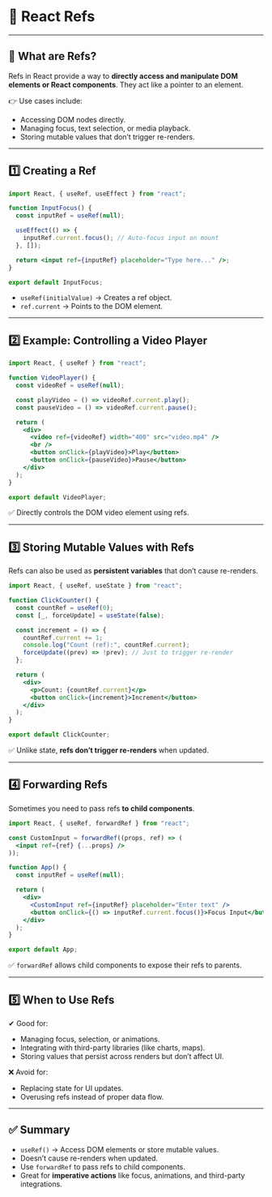 # 🎯 React Refs

---

## 📖 What are Refs?
Refs in React provide a way to **directly access and manipulate DOM elements or React components**. They act like a pointer to an element.

👉 Use cases include:
* Accessing DOM nodes directly.
* Managing focus, text selection, or media playback.
* Storing mutable values that don’t trigger re-renders.

---

## 1️⃣ Creating a Ref
```jsx
import React, { useRef, useEffect } from "react";

function InputFocus() {
  const inputRef = useRef(null);

  useEffect(() => {
    inputRef.current.focus(); // Auto-focus input on mount
  }, []);

  return <input ref={inputRef} placeholder="Type here..." />;
}

export default InputFocus;
```

* `useRef(initialValue)` → Creates a ref object.
* `ref.current` → Points to the DOM element.

---

## 2️⃣ Example: Controlling a Video Player
```jsx
import React, { useRef } from "react";

function VideoPlayer() {
  const videoRef = useRef(null);

  const playVideo = () => videoRef.current.play();
  const pauseVideo = () => videoRef.current.pause();

  return (
    <div>
      <video ref={videoRef} width="400" src="video.mp4" />
      <br />
      <button onClick={playVideo}>Play</button>
      <button onClick={pauseVideo}>Pause</button>
    </div>
  );
}

export default VideoPlayer;
```
✅ Directly controls the DOM video element using refs.

---

## 3️⃣ Storing Mutable Values with Refs
Refs can also be used as **persistent variables** that don’t cause re-renders.

```jsx
import React, { useRef, useState } from "react";

function ClickCounter() {
  const countRef = useRef(0);
  const [_, forceUpdate] = useState(false);

  const increment = () => {
    countRef.current += 1;
    console.log("Count (ref):", countRef.current);
    forceUpdate((prev) => !prev); // Just to trigger re-render
  };

  return (
    <div>
      <p>Count: {countRef.current}</p>
      <button onClick={increment}>Increment</button>
    </div>
  );
}

export default ClickCounter;
```
✅ Unlike state, **refs don’t trigger re-renders** when updated.

---

## 4️⃣ Forwarding Refs
Sometimes you need to pass refs **to child components**.

```jsx
import React, { useRef, forwardRef } from "react";

const CustomInput = forwardRef((props, ref) => (
  <input ref={ref} {...props} />
));

function App() {
  const inputRef = useRef(null);

  return (
    <div>
      <CustomInput ref={inputRef} placeholder="Enter text" />
      <button onClick={() => inputRef.current.focus()}>Focus Input</button>
    </div>
  );
}

export default App;
```
✅ `forwardRef` allows child components to expose their refs to parents.

---

## 5️⃣ When to Use Refs
✔ Good for:
* Managing focus, selection, or animations.
* Integrating with third-party libraries (like charts, maps).
* Storing values that persist across renders but don’t affect UI.

❌ Avoid for:
* Replacing state for UI updates.
* Overusing refs instead of proper data flow.

---

## ✅ Summary
* `useRef()` → Access DOM elements or store mutable values.
* Doesn’t cause re-renders when updated.
* Use `forwardRef` to pass refs to child components.
* Great for **imperative actions** like focus, animations, and third-party integrations.
